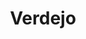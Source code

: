 ---
layout: wine
year: 2014
title: Verdejo
sub:
bg-image: /app/images/tempranillo.jpg
color-image: /app/images/wine--verdejo.jpg
blurb: "A unique wine, rich and deep in color and complimented with lingering notes of black cherry, tobacco, and cassis."
intro:
    title:
    content:
tec:
    tasting:
    appellation: Sierra Foothills
    varietal:
    alcohol:
    vineyards:
    cases: 70
    barrel:
    accolades:
    pairing:
    cents:
image: /app/images/bottle--verdejo.jpg
price:
club:
techsheet:
---